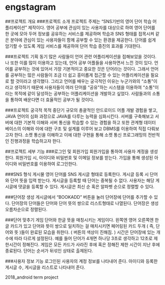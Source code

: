 # engstagram

##프로젝트 개요
###프로젝트 소개
프로젝트 주제는 “SNS기반의 영어 단어 학습 어플리케이션” 제작이다. 영어 공부에 관심이 있는 사용자를 대상으로 하여 영어 단어를 한 곳에 모아 두어 정보를 공유하는 서비스를 제공하며 학습과 SNS 형태를 접목시켜 같은 분야에 관심이 있는 사용자들이 함께 공부할 수 있는 환경을 제공한다. 단어를 쉽게 암기할 수 있도록 게임 서비스를 제공하여 단어 학습 증진의 효과를 기대한다.

###프로젝트 기획 동기
많은 사람들이 언어 관련 어플리케이션을 접해보았을 것이다. 나 또한 이를  많이 이용하고 있는데, 언어 공부 어플들을 사용하면서 느낀 것이 있다. 언어를 공부하는 것에 있어서 가장 기본적이고 중요한 것은 단어라는 것이다. 그래서 언어를 공부하는 많은 사람들이 조금 더 쉽고 흥미롭게 접근할 수 있는 어플리케이션을 필요로 할 것이라고 생각했다. 그리고 언어를 배우는 궁극적인 이유는 누군가와의 “소통"이라고 생각하기 때문에 사용자들이 여러 단어를 “공유"하는 시스템을 이용하여 “소통"이라는 목적에 같이 달성하는 공부하는 어플리케이션을 개발하고 싶었다. 사람들과의 소통을 통하여 배운다면 더 효율적인 공부가 될 것이다.

###프로젝트 궁극적 목적
중단기 규모의 총괄적인 안드로이드 어플 개발 경험을 쌓고, JAVA 언어의 심화 과정으로 JAVA를 다루는 능력을 심화시킨다. 서버를 구축해보고 서버에 대한 기본적 이해와 서버 통신을 학습할 수 있는 경험을 하고 또한 관계형 데이터 베이스의 이해와 이에 대한 구조 및 설계를 이루어 보고 DBMS를 이용하여 직접 다뤄보고자 한다. 소켓 통신을 이해하고 이에 대한 구현을 통해 소켓 통신 프로그래밍의 전반적인 진행과정을 학습하고자 한다.

##프로젝트 세부 기능
###로그인 및 회원가입
회원가입을 통하여 사용자 계정을 생성한다.
회원가입 시, 아이디와 비밀번호 및 이메일 정보를 받는다.
가입을 통해 생성된 아이디와 비밀번호를 이용하여 로그인한다.


###SNS 형식 게시물
영어 단어를 SNS 게시글 형태로 등록한다.
게시글 등록 시 단어와 단어 뜻을 입력 받는다.
게시글을 등록할 때 단어는 중복될 수 없다.
사용자는 해당 게시글에 댓글을 등록할 수 있다.
게시글은 최신 순 혹은 알파벳 순으로 정렬할 수 있다.


###단어장 생성
게시글에서 “BOOKADD” 버튼을 눌러 단어장에 단어를 추가할 수 있다.
단어장의 단어들은 단어와 단어 뜻의 쌍으로 리스트형태로 나열된다.
단어장은 생성 오름차순으로 정렬된다.


###단어 맞추기 게임
단어와 한글 뜻을 매칭시키는 게임이다. 왼쪽엔 영어 오른쪽엔 한글 카드가 있고 단어와 뜻이 쌍으로 일치하는 걸 매치시키면 페어링된 카드 두개 ( 즉, 단어와 뜻 )들이 완료된 모습을 취한다. ( 버튼의 색상이 진해짐. )
시간은 단어장에 있는 개수에 따라 다르게 설정된다. 예를 들어 단어가 4개면 하나당 3초로 생각하고 12초로 제한시간이 정해진다.
게임은 모든 카드가 사라진 후에 혹은 정해진 제한 시간이 지난 후에 종료된다.
단어는 순서가 뒤섞인 상태로 출제된다.

###사용자 정보 기능
로그인된 사용자의 계정 정보를 나타내어 준다.
아이디와 등록한 게시글 수, 게시글을 리스트로 나타내어 준다.



2018_android term project
